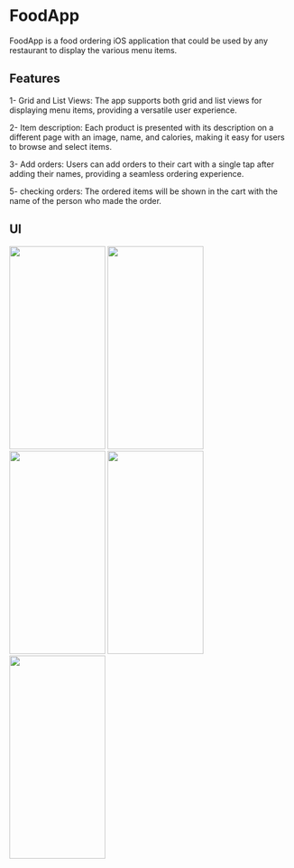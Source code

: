 # FoodApp
FoodApp is a food ordering iOS application that could be used by any restaurant to display the various menu items.

## Features
1- Grid and List Views: The app supports both grid and list views for displaying menu items, providing a versatile user experience.

2- Item description: Each product is presented with its description on a different page with an image, name, and calories, making it easy for users to browse and select items.

3- Add orders: Users can add orders to their cart with a single tap after adding their names, providing a seamless ordering experience.

5- checking orders: The ordered items will be shown in the cart with the name of the person who made the order.

## UI
<img src="https://github.com/IOSdeVeloper20/FoodApp/assets/81517945/242f746b-7b7e-46b8-9ad6-56cabc161c46" width="170" height="360" />
<img src="https://github.com/IOSdeVeloper20/FoodApp/assets/81517945/b7a94996-e582-4417-ac20-db3ef0fcbaa0" width="170" height="360" />
<img src="https://github.com/IOSdeVeloper20/FoodApp/assets/81517945/7e2bdf82-2b96-47df-8407-98459178175e" width="170" height="360" />
<img src="https://github.com/IOSdeVeloper20/FoodApp/assets/81517945/2ff7b46e-1a75-4f1f-bf0e-653c9b5ca77d" width="170" height="360" />
<img src="https://github.com/IOSdeVeloper20/FoodApp/assets/81517945/d453f916-bfd6-4f9d-bdae-8fb919737477" width="170" height="360" />

